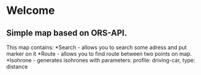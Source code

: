 # Welcome
## Simple map based on ORS-API. 
This map contains:
*Search - allows you to search some adress and put marker on it
*Route - allows you to find route between two points on map.
*Isohrone - generates isohrones with parameters: profile: driving-car, type: distance
